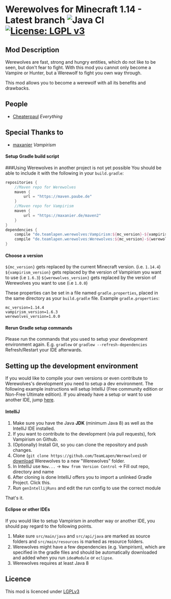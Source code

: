 Werewolves for Minecraft 1.14 - Latest branch ![Java CI](https://github.com/TeamLapen/Werewolves/workflows/Java%20CI/badge.svg) [![License: LGPL v3](https://img.shields.io/badge/License-LGPL%20v3-blue.svg)](https://www.gnu.org/licenses/lgpl-3.0)
============================================ 

## Mod Description

Werewolves are fast, strong and hungry entities, which do not like to be seen, but don't fear to fight.
With this mod you cannot only become a Vampire or Hunter, but a Werewolf to fight you own way through.

This mod allows you to become a werewolf with all its benefits and drawbacks.

## People
- [Cheaterpaul](https://github.com/Cheaterpaul) _Everything_

## Special Thanks to
- [maxanier](https://maxanier.de) _Vampirism_

#### Setup Gradle build script

###Using Werewolves in another project is not yet possible
You should be able to include it with the following in your `build.gradle`:
```gradle
repositories {
    //Maven repo for Werewolves
    maven {
        url = "https://maven.paube.de"
    }
    //Maven repo for Vampirism
    maven {
        url = "https://maxanier.de/maven2"
    }
}
dependencies {
    compile "de.teamlapen.werewolves:Vampirism:${mc_version}-${vampirism_version}"
    compile "de.teamlapen.werewolves:Werewolves:${mc_version}-${werewolves_version}"
}
```

#### Choose a version
`${mc_version}` gets replaced by the current Minecraft version. (i.e. `1.14.4`)
`${vampirism_version}` gets replaced by the version of Vampirism you want to use (i.e `1.6.3`)
`${werewolves_version}` gets replaced by the version of Werewolves you want to use (i.e `1.0.0`)

These properties can be set in a file named `gradle.properties`, placed in the same directory as your `build.gradle` file.
Example `gradle.properties`:
```
mc_version=1.14.4
vampirism_version=1.6.3
werewolves_version=1.0.0
```

#### Rerun Gradle setup commands
Please run the commands that you used to setup your development environment again.
E.g. `gradlew` or `gradlew --refresh-dependencies`
Refresh/Restart your IDE afterwards.

## Setting up the development environment
If you would like to compile your own versions or even contribute to Werewolves's development you need to setup a dev environment.
The following example instructions will setup IntelliJ (Free community edition or Non-Free Ultimate edition). If you already have a setup or want to use another IDE, jump [here](#setting-up-werewolves-in-another-environment).

#### IntelliJ
1. Make sure you have the Java **JDK** (minimum Java 8) as well as the IntelliJ IDE installed.
2. If you want to contribute to the development (via pull requests), fork Vampirism on Github.
3. (Optionally) Install Git, so you can clone the repository and push changes.
4. Clone (`git clone https://github.com/TeamLapen/Werewolves`) or [download](https://github.com/TeamLapen/Werewolves/archive/14) Werewolves to a new "Werewolves" folder.
5. In IntelliJ use `New...` -> `New from Version Control` -> Fill out repo, directory and name
6. After cloning is done IntelliJ offers you to import a unlinked Gradle Project. Click this.
7. Run `genIntellijRuns` and edit the run config to use the correct module


That's it.

#### Eclipse or other IDEs
If you would like to setup Vampirism in another way or another IDE, you should pay regard to the following points.  
1. Make sure `src/main/java` and `src/api/java` are marked as source folders and `src/main/resources` is marked as resource folders.  
2. Werewolves might have a few dependencies (e.g. Vampirism), which are specified in the gradle files and should be automatically downloaded and added when you run `ideaModule` or `eclipse`.  
3. Werewolves requires at least Java 8 

## Licence
This mod is licenced under [LGPLv3](https://raw.githubusercontent.com/TeamLapen/Werewolves/1.14/LICENSE)
